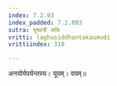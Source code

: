 ```yaml
---
index: 7.2.93
index_padded: 7.2.093
sutra: यूयवयौ जसि
vritti: laghusiddhantakaumudi
vrittiindex: 318

---
```

अनयोर्मपर्यन्तस्य। यूयम्। वयम्॥